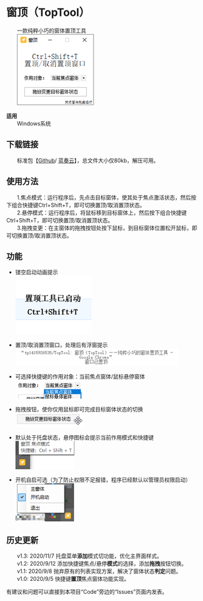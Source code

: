 # 窗顶（TopTool）
　　一款纯粹小巧的窗体置顶工具   
　　![主窗体界面](https://github.com/tp1415926535/TopTool/blob/master/%E7%AA%97%E9%A1%B6%20%E6%88%AA%E5%9B%BE/%E4%B8%BB%E7%AA%97%E4%BD%9301.png)   
         
**适用**  
　　Windows系统   
   
**下载链接**   
- 
　　标准包【[Github](https://github.com/tp1415926535/TopTool/raw/master/%E7%AA%97%E9%A1%B6v1.3.rar)/ [蓝奏云](https://wws.lanzous.com/ictWdi58mxg)】，总文件大小仅80kb，解压可用。   
   
**使用方法**  
- 
　　1.焦点模式：运行程序后，先点击目标窗体，使其处于焦点激活状态，然后按下组合快捷键Ctrl+Shift+T，即可切换置顶/取消置顶状态。   
　　2.悬停模式：运行程序后，将鼠标移到目标窗体上，然后按下组合快捷键Ctrl+Shift+T，即可切换置顶/取消置顶状态。   
　　3.拖拽变更：在主窗体的拖拽按钮处按下鼠标，到目标窗体位置松开鼠标，即可切换置顶/取消置顶状态。   

   
**功能**  
-   
- 镂空启动动画提示   
![启动动画](https://github.com/tp1415926535/TopTool/blob/master/%E7%AA%97%E9%A1%B6%20%E6%88%AA%E5%9B%BE/%E5%90%AF%E5%8A%A8%E5%8A%A8%E7%94%BB.png)   
   
- 置顶/取消置顶窗口，处理后有浮窗提示   
![提示浮窗](https://github.com/tp1415926535/TopTool/blob/master/%E7%AA%97%E9%A1%B6%20%E6%88%AA%E5%9B%BE/%E6%8F%90%E7%A4%BA%E6%88%AA%E5%9B%BE.png)   
   
- 可选择快捷键的作用对象：当前焦点窗体/鼠标悬停窗体   
![模式选择](https://github.com/tp1415926535/TopTool/blob/master/%E7%AA%97%E9%A1%B6%20%E6%88%AA%E5%9B%BE/%E6%A8%A1%E5%BC%8F%E9%80%89%E6%8B%A9%E6%88%AA%E5%9B%BE.png)
   
- 拖拽按钮，使你仅用鼠标即可完成目标窗体状态的切换   
![拖拽按钮](https://github.com/tp1415926535/TopTool/blob/master/%E7%AA%97%E9%A1%B6%20%E6%88%AA%E5%9B%BE/%E6%8B%96%E6%8B%BD%E6%8C%89%E9%92%AE%E6%88%AA%E5%9B%BE.png)
   
- 默认处于托盘状态，悬停图标会提示当前作用模式和快捷键   
![托盘界面](https://github.com/tp1415926535/TopTool/blob/master/%E7%AA%97%E9%A1%B6%20%E6%88%AA%E5%9B%BE/%E6%89%98%E7%9B%9801.png)   
   
- 开机自启可选（为了防止权限不足报错，程序已经默认以管理员权限启动）   
![托盘菜单](https://github.com/tp1415926535/TopTool/blob/master/%E7%AA%97%E9%A1%B6%20%E6%88%AA%E5%9B%BE/%E6%89%98%E7%9B%9802.png)   
    
**历史更新**  
-   
　　v1.3: 2020/11/7 托盘菜单**添加**模式切功能，优化主界面样式。   
　　v1.2: 2020/9/12 添加快捷键焦点/悬停**模式**的选择，添加**拖拽**按钮切换。   
　　v1.1: 2020/9/8 抛弃原有的列表实现方案，解决了窗体状态**判定**问题。   
　　v1.0: 2020/9/5 快捷键**置顶**焦点窗体功能实现。   
    
有建议和问题可以直接到本项目“Code”旁边的“Issues”页面内发表。

